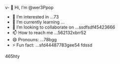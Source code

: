 v- 👋 Hi, I’m @wer3Ppop
- 👀 I’m interested in ...73
- 🌱 I’m currently learning ...
- 💞️ I’m looking to collaborate on ...ssdfsdf45423666
- 📫 How to reach me ...562132xbrr52
- 😄 Pronouns: ...78bgg
- ⚡ Fun fact: ...sfd44487783gee54
fdssd
<!---jl456asdgjllm.lm45
wer3Ppop/wer3Ppop is a ✨ special ✨ repository 2because its `README.md` (this file) appears on your GitHub profile.
You can click the Preview link to take a look at your changes.
--->465hty
